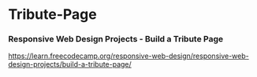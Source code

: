 # Tribute-Page

### Responsive Web Design Projects - Build a Tribute Page
https://learn.freecodecamp.org/responsive-web-design/responsive-web-design-projects/build-a-tribute-page/
